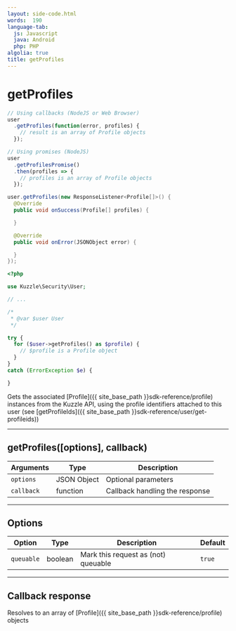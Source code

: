 ```yaml
---
layout: side-code.html
words:  190
language-tab:
  js: Javascript
  java: Android
  php: PHP
algolia: true
title: getProfiles
---
```


# getProfiles

```js
// Using callbacks (NodeJS or Web Browser)
user
  .getProfiles(function(error, profiles) {
    // result is an array of Profile objects
  });

// Using promises (NodeJS)
user
  .getProfilesPromise()
  .then(profiles => {
    // profiles is an array of Profile objects
  });
```

```java
user.getProfiles(new ResponseListener<Profile[]>() {
  @Override
  public void onSuccess(Profile[] profiles) {

  }

  @Override
  public void onError(JSONObject error) {

  }
});
```

```php
<?php

use Kuzzle\Security\User;

// ...

/*
 * @var $user User
 */

try {
  for ($user->getProfiles() as $profile) {
    // $profile is a Profile object
  }
}
catch (ErrorException $e) {

}
```

Gets the associated [Profile]({{ site_base_path }}sdk-reference/profile) instances from the Kuzzle API, using the profile identifiers attached to this user (see [getProfileIds]({{ site_base_path }}sdk-reference/user/get-profileids))

---

## getProfiles([options], callback)

| Arguments | Type | Description |
|---------------|---------|----------------------------------------|
| ``options`` | JSON Object | Optional parameters |
| ``callback`` | function | Callback handling the response |

---

## Options

| Option | Type | Description | Default |
|---------------|---------|----------------------------------------|---------|
| ``queuable`` | boolean | Mark this request as (not) queuable | ``true`` |

---


## Callback response

Resolves to an array of [Profile]({{ site_base_path }}sdk-reference/profile) objects
